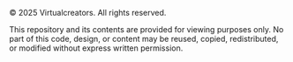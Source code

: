 © 2025 Virtualcreators. All rights reserved.

This repository and its contents are provided for viewing purposes only.
No part of this code, design, or content may be reused, copied, redistributed, or modified without express written permission.
